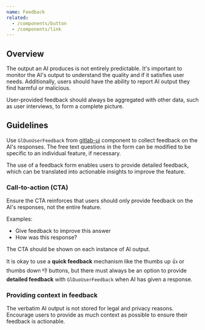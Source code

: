 ```yaml
---
name: Feedback
related:
  - /components/button
  - /components/link
---
```


## Overview

The output an AI produces is not entirely predictable. It's important to monitor the AI's output to understand the quality and if it satisfies user needs. Additionally, users should have the ability to report AI output they find harmful or malicious.

User-provided feedback should always be aggregated with other data, such as user interviews, to form a complete picture.

## Guidelines

Use `GlDuoUserFeedback` from [gitlab-ui](https://gitlab-org.gitlab.io/gitlab-ui/?path=/docs/experimental-duo-duo-user-feedback--docs) component to collect feedback on the AI's responses. The free text questions in the form can be modified to be specific to an individual feature, if necessary.

<figure-img alt="Modal with multiple checkboxes, a disclaimer about visibility, and a free text field." label="Example of the feedback form with generic content." src="/img/duo-feedback-modal.png"></figure-img>

The use of a feedback form enables users to provide detailed feedback, which can be translated into actionable insights to improve the feature.

### Call-to-action (CTA)

Ensure the CTA reinforces that users should only provide feedback on the AI's responses, not the entire feature.

Examples:

- Give feedback to improve this answer
- How was this response?

The CTA should be shown on each instance of AI output.

It is okay to use a **quick feedback** mechanism like the thumbs up 👍 or thumbs down 👎 buttons, but there must always be an option to provide **detailed feedback** with `GlDuoUserFeedback` when AI has given a response.

### Providing context in feedback

The verbatim AI output is not stored for legal and privacy reasons. Encourage users to provide as much context as possible to ensure their feedback is actionable.
